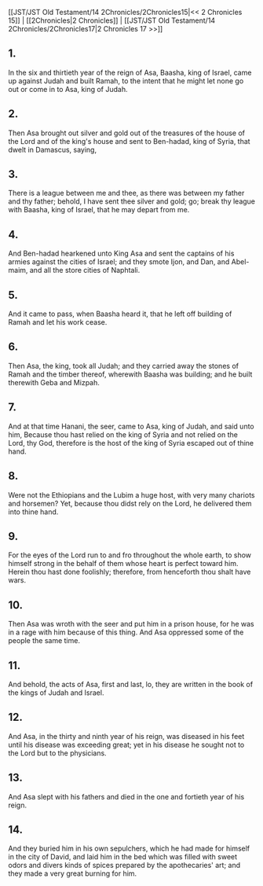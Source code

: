 [[JST/JST Old Testament/14 2Chronicles/2Chronicles15|<< 2 Chronicles 15]] | [[2Chronicles|2 Chronicles]] | [[JST/JST Old Testament/14 2Chronicles/2Chronicles17|2 Chronicles 17 >>]]
## 1.
In the six and thirtieth year of the reign of Asa, Baasha, king of Israel, came up against Judah and built Ramah, to the intent that he might let none go out or come in to Asa, king of Judah.
## 2.
Then Asa brought out silver and gold out of the treasures of the house of the Lord and of the king\'s house and sent to Ben-hadad, king of Syria, that dwelt in Damascus, saying,
## 3.
There is a league between me and thee, as there was between my father and thy father; behold, I have sent thee silver and gold; go; break thy league with Baasha, king of Israel, that he may depart from me.
## 4.
And Ben-hadad hearkened unto King Asa and sent the captains of his armies against the cities of Israel; and they smote Ijon, and Dan, and Abel-maim, and all the store cities of Naphtali.
## 5.
And it came to pass, when Baasha heard it, that he left off building of Ramah and let his work cease.
## 6.
Then Asa, the king, took all Judah; and they carried away the stones of Ramah and the timber thereof, wherewith Baasha was building; and he built therewith Geba and Mizpah.
## 7.
And at that time Hanani, the seer, came to Asa, king of Judah, and said unto him, Because thou hast relied on the king of Syria and not relied on the Lord, thy God, therefore is the host of the king of Syria escaped out of thine hand.
## 8.
Were not the Ethiopians and the Lubim a huge host, with very many chariots and horsemen? Yet, because thou didst rely on the Lord, he delivered them into thine hand.
## 9.
For the eyes of the Lord run to and fro throughout the whole earth, to show himself strong in the behalf of them whose heart is perfect toward him. Herein thou hast done foolishly; therefore, from henceforth thou shalt have wars.
## 10.
Then Asa was wroth with the seer and put him in a prison house, for he was in a rage with him because of this thing. And Asa oppressed some of the people the same time.
## 11.
And behold, the acts of Asa, first and last, lo, they are written in the book of the kings of Judah and Israel.
## 12.
And Asa, in the thirty and ninth year of his reign, was diseased in his feet until his disease was exceeding great; yet in his disease he sought not to the Lord but to the physicians.
## 13.
And Asa slept with his fathers and died in the one and fortieth year of his reign.
## 14.
And they buried him in his own sepulchers, which he had made for himself in the city of David, and laid him in the bed which was filled with sweet odors and divers kinds of spices prepared by the apothecaries\' art; and they made a very great burning for him.

